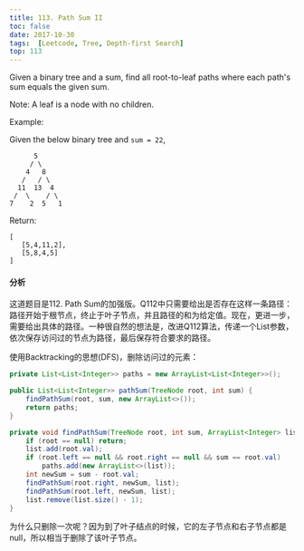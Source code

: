 ```yaml
---
title: 113. Path Sum II
toc: false
date: 2017-10-30
tags:  [Leetcode, Tree, Depth-first Search]
top: 113
---
```



Given a binary tree and a sum, find all root-to-leaf paths where each path's sum equals the given sum.

Note: A leaf is a node with no children.

Example:

Given the below binary tree and `sum = 22`,

```
      5
     / \
    4   8
   /   / \
  11  13  4
 /  \    / \
7    2  5   1
```

Return:

```
[
   [5,4,11,2],
   [5,8,4,5]
]
```

#### 分析

这道题目是112. Path Sum的加强版。Q112中只需要给出是否存在这样一条路径：路径开始于根节点，终止于叶子节点，并且路径的和为给定值。现在，更进一步，需要给出具体的路径。一种很自然的想法是，改进Q112算法，传递一个List参数，依次保存访问过的节点为路径，最后保存符合要求的路径。

使用Backtracking的思想(DFS)，删除访问过的元素：


```Java
private List<List<Integer>> paths = new ArrayList<List<Integer>>();

public List<List<Integer>> pathSum(TreeNode root, int sum) {
    findPathSum(root, sum, new ArrayList<>());
    return paths;
}

private void findPathSum(TreeNode root, int sum, ArrayList<Integer> list){
    if (root == null) return;
    list.add(root.val);
    if (root.left == null && root.right == null && sum == root.val)
        paths.add(new ArrayList<>(list));
    int newSum = sum - root.val;
    findPathSum(root.right, newSum, list);
    findPathSum(root.left, newSum, list);
    list.remove(list.size() - 1);
}
```

为什么只删除一次呢？因为到了叶子结点的时候，它的左子节点和右子节点都是null，所以相当于删除了该叶子节点。